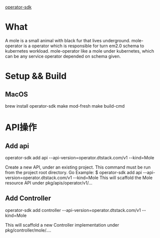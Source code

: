 
[operator-sdk](https://github.com/operator-framework/operator-sdk/blob/master/README.md)
# What
A mole is a small animal with black fur that lives underground.
mole-operator is a operator which is responsible for turn em2.0 schema to kubernetes workload.
mole-operator like a mole under kubernetes, which can be any service operator depended on schema given.


# Setup && Build
## MacOS
brew install operator-sdk
make mod-fresh
make build-cmd

# API操作
## Add api
operator-sdk add api --api-version=operator.dtstack.com/v1 --kind=Mole

Create a new API, under an existing project. This command must be run from the project root directory.
Go Example:
$ operator-sdk add api --api-version=operator.dtstack.com/v1 --kind=Mole
This will scaffold the Mole resource API under pkg/apis/operator/v1/...

## Add Controller
operator-sdk add controller --api-version=operator.dtstack.com/v1 --kind=Mole

This will scaffold a new Controller implementation under pkg/controller/mole/....